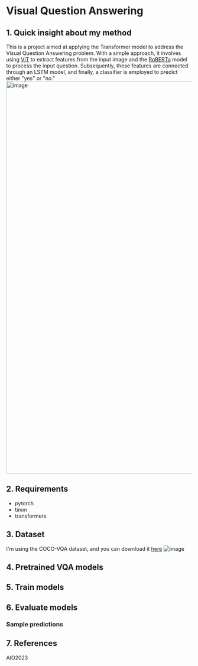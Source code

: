 # Visual Question Answering
## 1. Quick insight about my method
This is a project aimed at applying the Transformer model to address the Visual Question Answering problem. With a simple approach, it involves using [ViT](https://huggingface.co/google/vit-base-patch16-224) to extract features from the input image and the [RoBERTa](https://huggingface.co/roberta-base) model to process the input question. Subsequently, these features are connected through an LSTM model, and finally, a classifier is employed to predict either "yes" or "no."
<img width="1062" alt="image" src="https://github.com/Buitruongvi/VQA-bvir/assets/49474873/e11fe7e5-5d61-48a3-9acd-cff59585eb62">
## 2. Requirements
- pytorch
- timm
- transformers

## 3. Dataset
I'm using the COCO-VQA dataset, and you can download it [here](https://drive.google.com/file/d/1kc6XNqHZJg27KeBuoAoYj70_1rT92191/view)
![image](https://github.com/Buitruongvi/VQA-bvir/assets/49474873/39efffd2-2a3c-4b61-b810-4cc6292247d4)

## 4. Pretrained VQA models



## 5. Train models



## 6. Evaluate models



### Sample predictions



## 7. References
AIO2023
